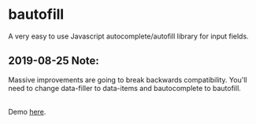 <h1>bautofill</h1>
A very easy to use Javascript autocomplete/autofill library for input fields.

<h2>2019-08-25 Note:</h2>
Massive improvements are going to break backwards compatibility. You'll need to change data-filler to data-items and bautocomplete to bautofill.
<br/><br/>

Demo <a href = 'http://www.benergize.com/indev/bautofill/example.html'>here</a>.
